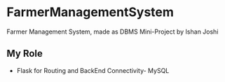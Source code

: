 # FarmerManagementSystem
Farmer Management System, made as DBMS Mini-Project
by Ishan Joshi

## My Role
- Flask for Routing and BackEnd Connectivity- MySQL
